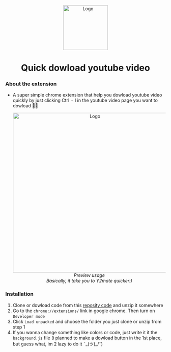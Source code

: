 <div align="center">
  <a href="https://github.com/LostArrows27/anime-subtitle-player">
    <img src="https://static.vecteezy.com/system/resources/previews/023/986/480/non_2x/youtube-logo-youtube-logo-transparent-youtube-icon-transparent-free-free-png.png" alt="Logo" width="140" height="140">
  </a>
  <h1>Quick dowload youtube video</h3>
</div>

### About the extension

- A super simple chrome extension that help you dowload youtube video quickly by just clicking Ctrl + I in the youtube video page you want to dowload 🤠😎

  <div align="center">
    <img src="https://github.com/user-attachments/assets/4e44c5e1-6b34-457d-9978-3b6cf79bb68c" alt="Logo" width="500">
    <div><i>Preview usage</i></div>
     <div><i>Basically, it take you to Y2mate quicker:)</i></div>
</div>

### Installation 

1. Clone or dowload code from this [reposity code](https://github.com/LostArrows27/Fast-youtube-dowload/archive/refs/heads/main.zip) and unzip it somewhere
2. Go to the ```chrome://extensions/``` link in google chrome. Then turn on ```Developer mode```
3. Click ```Load unpacked``` and choose the folder you just clone or unzip from step 1
4. If you wanna change something like colors or code, just write it it the ```background.js``` file (i planned to make a dowload button in the 1st place, but guess what, im 2 lazy to do it ¯\_(ツ)_/¯)
